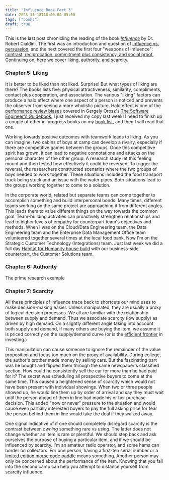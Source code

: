 ```yaml
---
title: "Influence Book Part 3"
date: 2023-11-18T18:00:00-05:00
tags: ["books"]
draft: true
---
```


This is the last post chronicling the reading of the book [_Influence_](https://www.influenceatwork.com/) by Dr. Robert Cialdini. The first was an introduction and question of [influence vs. persuasion](https://blog.danieladamstech.com/2023/influence-or-persuasion/), and the next covered the first four "weapons of influence": [contrast, reciprocation, commitment plus consistency, and social proof.](https://blog.danieladamstech.com/2023/influence-book-part-2/) Continuing on, here we cover liking, authority, and scarcity.

### Chapter 5: Liking

It is better to be liked than not liked. Surprise! But what types of liking are there? The books lists five: physical attractiveness, similarity, compliments, contact plus cooperation, and association. The various "liking" factors can produce a halo effect where one aspect of a person is noticed and prevents the observer from seeing a more wholistic picture. Halo effect is one of the [performance review biases](https://blog.pragmaticengineer.com/performance-review-biases/) covered in Gergely Orosz's [The Software Engineer's Guidebook.](https://www.engguidebook.com/) I just received my copy last week! I need to finish up a couple of other in-progress books on my [book list,](https://blog.danieladamstech.com/book-list/) and then I will read that one.

Working towards positive outcomes with teamwork leads to liking. As you can imagine, two cabins of boys at camp can develop a rivalry, especially if there are competitive games between the groups. Once this competitive spirit has grown, it can lead to negative connotations and attacks on the personal character of the other group. A research study let this feeling mount and then tested how effectively it could be reversed. To trigger the reversal, the researchers constructed scenarios where the two groups of boys needed to work together. These situations included the food transport truck being stuck and an issue with the water pipes. Both situations lead to the groups working together to come to a solution.

In the corporate world, related but separate teams can come together to accomplish something and build interpersonal bonds. Many times, different teams working on the same project are approaching it from different angles. This leads them to value different things on the way towards the common goal. Team-building activities can proactively strengthen relationships and lead to higher levels of empathy for counterpart team's objectives and methods. When I was on the Cloud/Data Engineering team, the Data Engineering team and the Enterprise Data Management Office team volunteered together several times at the local food bank. Now I'm on the Strategic Customer Technology (Integrations) team. Just last week we did a full day [Habitat for Humanity house build](https://www.linkedin.com/feed/update/urn:li:activity:7128544886449983488/) with our business-side counterpart, the Customer Solutions team.

### Chapter 6: Authority

The prime research example

### Chapter 7: Scarcity

All these principles of influence trace back to shortcuts our mind uses to make decision-making easier. Unless manipulated, they are usually a proxy of logical decision processes. We all are familiar with the relationship between supply and demand. Thus we associate scarcity (low supply) as driven by high demand. On a slightly different angle taking into account both supply and demand, if many others are buying the item, we assume it is priced correctly on the supply/demand curve (or is the [efficient frontier](https://en.wikipedia.org/wiki/Efficient_frontier) in investing.)

This manipulation can cause someone to ignore the remainder of the value proposition and focus too much on the proxy of availability. During college, the author's brother made money by selling cars. But the fascinating part was he bought and flipped them through the same newspaper's classified section. How could he consistently sell the car for more than he had paid for it? The secret was scheduling all prospective buyers to come at the same time. This caused a heightened sense of scarcity which would not have been present with individual showings. When two or three people showed up, he would line them up by order of arrival and say they must wait until the person ahead of them in line had made his or her purchase decision. This added "now or never" pressure to the situation and would cause even partially interested buyers to pay the full asking price for fear the person behind them in line would take the deal if they walked away.

One signal indicative of if one should completely disregard scarcity is the contrast between _owning_ something rare vs _using_. The latter does not change whether an item is rare or plentiful. We should step back and ask ourselves the purpose of buying a particular item, and if we should be influenced by scarcity. I'm an amateur radio operator, and some hams can border on collectors. For one person, having a first-ten serial number or a [limited edition morse code paddle](https://www.i2rtf.com/eclipse-2016.html) means something. Another person may only be concerned about the performance of the item. Knowing that you fall into the second camp can help you attempt to distance yourself from scarcity influence.
